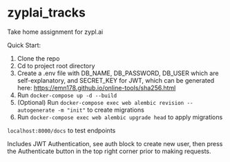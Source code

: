 # zyplai_tracks
Take home assignment for zypl.ai

Quick Start:
1. Clone the repo
2. Cd to project root directory
3. Create a .env file with DB_NAME, DB_PASSWORD, DB_USER which are self-explanatory, and SECRET_KEY for JWT, which can be generated here: https://emn178.github.io/online-tools/sha256.html
4. Run ```docker-compose up -d --build```
5. (Optional) Run ```docker-compose exec web alembic revision --autogenerate -m "init"``` to create migrations
6. Run ```docker-compose exec web alembic upgrade head``` to apply migrations

```localhost:8000/docs``` to test endpoints

Includes JWT Authentication, see auth block to create new user, then press the Authenticate button in the top right corner prior to making requests.
